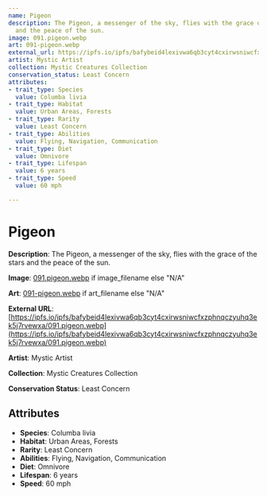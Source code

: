 ```yaml
---
name: Pigeon
description: The Pigeon, a messenger of the sky, flies with the grace of the stars
  and the peace of the sun.
image: 091.pigeon.webp
art: 091-pigeon.webp
external_url: https://ipfs.io/ipfs/bafybeid4lexivwa6qb3cyt4cxirwsniwcfxzphnqczyuhq3ek5j7rvewxa/091.pigeon.webp
artist: Mystic Artist
collection: Mystic Creatures Collection
conservation_status: Least Concern
attributes:
- trait_type: Species
  value: Columba livia
- trait_type: Habitat
  value: Urban Areas, Forests
- trait_type: Rarity
  value: Least Concern
- trait_type: Abilities
  value: Flying, Navigation, Communication
- trait_type: Diet
  value: Omnivore
- trait_type: Lifespan
  value: 6 years
- trait_type: Speed
  value: 60 mph

---
```


# Pigeon

**Description**: The Pigeon, a messenger of the sky, flies with the grace of the stars and the peace of the sun.

**Image**: [091.pigeon.webp](./091.pigeon.webp) if image_filename else "N/A"

**Art**: [091-pigeon.webp](./091-pigeon.webp) if art_filename else "N/A"

**External URL**: [https://ipfs.io/ipfs/bafybeid4lexivwa6qb3cyt4cxirwsniwcfxzphnqczyuhq3ek5j7rvewxa/091.pigeon.webp](https://ipfs.io/ipfs/bafybeid4lexivwa6qb3cyt4cxirwsniwcfxzphnqczyuhq3ek5j7rvewxa/091.pigeon.webp)

**Artist**: Mystic Artist

**Collection**: Mystic Creatures Collection

**Conservation Status**: Least Concern

## Attributes
- **Species**: Columba livia
- **Habitat**: Urban Areas, Forests
- **Rarity**: Least Concern
- **Abilities**: Flying, Navigation, Communication
- **Diet**: Omnivore
- **Lifespan**: 6 years
- **Speed**: 60 mph
